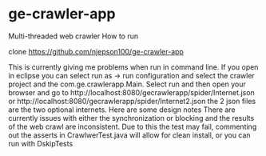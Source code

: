 # ge-crawler-app
Multi-threaded web crawler
How to run

clone  https://github.com/njepson100/ge-crawler-app

This is currently giving me problems when run in command line.  If you open in eclipse you can select run as -> run configuration and select the crawler project and the com.ge.crawlerapp.Main.  Select run and then open your browser and go to http://localhost:8080/gecrawlerapp/spider/Internet.json
or http://localhost:8080/gecrawlerapp/spider/Internet2.json
the 2 json files are the two optional internets.
Here are some design notes
There are currently issues with either the synchronization or blocking and the results of the web crawl are inconsistent.
Due to this the test may fail, commenting out the asserts in CrawlwerTest.java will allow for clean install, 
or you can run with DskipTests
